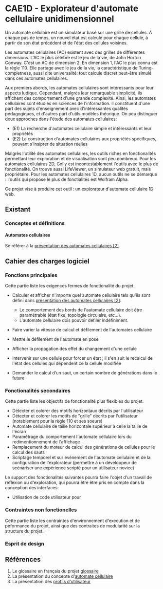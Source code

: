 # CAE1D - Explorateur d'automate cellulaire unidimensionnel

Un automate cellulaire est un simulateur basé sur une grille de cellules. À chaque pas de temps, un nouvel état est calculé pour chaque cellule, à partir de son état précédent et de l'état des cellules voisines.

Les automates cellulaires (AC) existent avec des grilles de différentes dimensions. L'AC le plus célèbre est le jeu de la vie, de John Horton Conway. C'est un AC de dimension 2. En dimension 1, l'AC le plus connu est la règle 110. Elle partage avec le jeu de la vie, la caractéristique de Turing-completness, aussi dite universalité: tout calcule discret peut-être simulé dans ces automates cellulaires.

Aux premiers abords, les automates cellulaires sont intéressants pour leur aspects ludique. Cependant, malgrès leur remarquable simplicité, ils affichent des comportement d'une grande complexité. Ainsi, les automates cellulaires sont étudiés en sciences de l'information. Il constituent d'une part des sujets d'enseignement avec d'intéressantes qualités pédagogiques, et d'autres part d'utils modèles théorique. On peu distinguer deux approches dans l'étude des automates cellulaires:

- (E1) La recherche d'automates cellulaire simple et intéressants et leur propriétés
- (E2) La construction d'automates cellulaires aux propriétés spécifiques, pouvant s'insiprer de situation réelles

Malgrès l'utilité des automates cellulaires, les outils riches en fonctionalités permettant leur exploration et de visualisation sont peu nombreux. Pour les automates cellulaires 2D, Golly est incontestablement l'outils avec le plus de fonctionalité. On trouve aussi LifeViewer, un simulateur web gratuit, mais propriétaire. Pour les automates cellulaires 1D, aucun outils ne se démarque : l'outils qui propose le plus de fonctialités est Wolfram Alpha.

Ce projet vise à produire cet outil : un explorateur d'automate cellulaire 1D web.

## Existant

### Conceptes et définitions

#### Automates cellulaires

Se référer à la [présentation des automates cellulaires [2]](https://github.com/mathieucaroff/cellular-automaton-explorer-1d/blob/master/doc-project-fr/presentation-automate-cellulaire.md).

## Cahier des charges logiciel

### Fonctions principales

Cette partie liste les exigences fermes de fonctionalité du projet.

- Calculer et afficher n'importe quel automate cellulaire tels qu'ils sont défini dans [présentation des automates cellulaires [2]](https://github.com/mathieucaroff/cellular-automaton-explorer-1d/blob/master/doc-project-fr/presentation-automate-cellulaire.md).

  - Le comportement des bords de l'automate cellulaire doit être paramétrable (état fixe, topologie circulaire, etc...).
  - L'automate cellulaire dois pouvoir défiler indéfiniment.

- Faire varier la vitesse de calcul et défilement de l'automates cellulaire
- Mettre le défilement de l'automate en pose
- Afficher la propagation des effet du changement d'une cellule
- Intervenir sur une cellule pour forcer un état ; il s'en suit le recalcul de l'état des cellules qui dépendent ce la cellule modifiée
- Demander le calcul d'un saut, un certain nombre de générations dans le future

### Fonctionalités secondaires

Cette partie liste les objectifs de fonctionalité plus flexibles du projet.

- Détecter et colorer des motifs horizontaux décrits par l'utilisateur
- Détecter et colorer les motifs de "grille" décrits par l'utilisateur (notablement pour la règle 110 et ses soeurs)
- Automate cellulaire de taille horizontale supérieur à celle la taille de l'écran
- Paramétrage du comportement l'automate cellulaire lors du redimentionnement de l'affichage
- Remplacement du moteur de calcul des générations de cellules pour le calcul des sauts
- Scriptage temporel et sur évènement de l'automate cellulaire et de la configuration de l'explorateur (permettre à un développeur de scénariser une expérience scripté pour un utilisateur novice)

Le support des fonctionalités suivantes pourra faire l'objet d'un travail de réflexion ou d'exploration, qui pourra être être pris en compte dans la conception des interfaces:

- Utilisation de code utilisateur pour

### Contraintes non fonctionelles

Cette partie liste les contraintes d'environnement d'execution et de peformance du projet, ainsi que des contraites de modularité sur la structure du projet.

### Esprit de design

## Références

1. Le glossaire en français du projet [glossaire](https://github.com/mathieucaroff/cellular-automaton-explorer-1d/blob/master/doc-project-fr/glossaire.md)
2. La présentation du concepte d'[automate cellulaire](https://github.com/mathieucaroff/cellular-automaton-explorer-1d/blob/master/doc-project-fr/presentation-automate-cellulaire.md)
3. La présentation des [profils d'utilisateur](https://github.com/mathieucaroff/cellular-automaton-explorer-1d/blob/master/doc-project-fr/presentation-profile-utilisateur.md)
